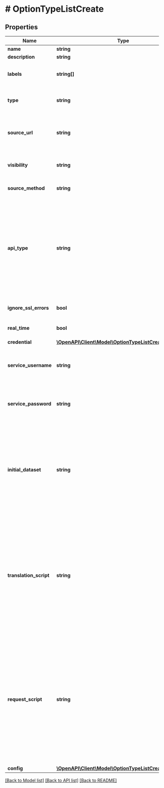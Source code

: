# # OptionTypeListCreate

## Properties

Name | Type | Description | Notes
------------ | ------------- | ------------- | -------------
**name** | **string** | Name |
**description** | **string** | Description | [optional]
**labels** | **string[]** | Array of label strings, can be used for filtering. | [optional]
**type** | **string** | Option List Type eg. &#x60;rest&#x60;, &#x60;api&#x60;, &#x60;ldap&#x60; or &#x60;manual&#x60;. | [optional] [default to 'rest']
**source_url** | **string** | Source URL, the http(s) URL to request data from. Required when type is rest. | [optional]
**visibility** | **string** | Visibility | [optional] [default to 'private']
**source_method** | **string** | Source Method, the HTTP method. | [optional] [default to 'GET']
**api_type** | **string** | Api Type, The code of the api option list to use, eg. clouds, environments, groups, instances, instance-wiki, networks, servicePlans, resourcePools, securityGroups, servers, server-wiki. Required when type is api. | [optional]
**ignore_ssl_errors** | **bool** | Ignore SSL Errors. | [optional] [default to false]
**real_time** | **bool** | Real Time. | [optional] [default to false]
**credential** | [**\OpenAPI\Client\Model\OptionTypeListCreateCredential**](OptionTypeListCreateCredential.md) |  | [optional]
**service_username** | **string** | Username for authenticating with Basic Auth when type is rest or ldap username. | [optional]
**service_password** | **string** | Password for authenticating with Basic Auth when type is rest or ldap password. | [optional]
**initial_dataset** | **string** | Initial Dataset. Create an initial JSON or CSV dataset to be used as the collection for this option list. It should be a list containing objects with properties &#39;name&#39;, and &#39;value&#39;. Required when type is manual. | [optional]
**translation_script** | **string** | Translation Script. Create a js script to translate the result data object into an Array containing objects with properties &#39;name&#39; and &#39;value&#39;. The input data is provided as data and the result should be put on the global variable results. | [optional]
**request_script** | **string** | Request Script. Create a js script to prepare the request. Return a data object as the body for a post, and return an array containing properties &#39;name&#39; and &#39;value&#39; for a get. The input data is provided as data and the result should be put on the global variable results. | [optional]
**config** | [**\OpenAPI\Client\Model\OptionTypeListCreateConfig**](OptionTypeListCreateConfig.md) |  | [optional]

[[Back to Model list]](../../README.md#models) [[Back to API list]](../../README.md#endpoints) [[Back to README]](../../README.md)
